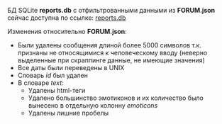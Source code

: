 БД SQLite **reports.db** с отфильтрованными данными из **FORUM.json**
сейчас доступна по ссылке: [reports.db](https://drive.google.com/file/d/1r7lX0htmGpr_VJHJ_mXRdkyoxLpXpO0Z/view?usp=sharing)

Изменения относительно **FORUM.json**:
* Были удалены сообщения длиной более 5000 символов т.к. признаны не относящимися к человеческому вводу (неверно выделенные при скраппинге данные, не имеющие значения)
* Все даты были переведены в UNIX
* Словарь *id* был удален
* В словаре *text*:
    * Удалены html-теги
    * Удалено большинство эмотиконов и их количество было вынесено в отдельную колонну *emoticons*
    * Удалены лишние пробелы
